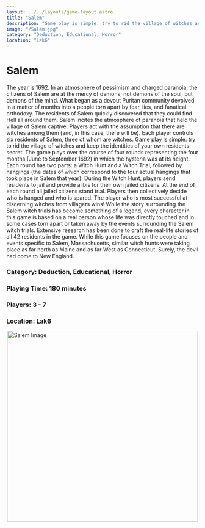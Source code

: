 ```yaml
---
layout: ../../layouts/game-layout.astro
title: "Salem"
description: "Game play is simple: try to rid the village of witches and keep the identities of your own residents secret."
image: "/Salem.jpg"
category: "Deduction, Educational, Horror"
location: "Lak6"
---
```

# Salem

The year is 1692. In an atmosphere of pessimism and charged paranoia, the citizens of Salem are at the mercy of demons; not demons of the soul, but demons of the mind. What began as a devout Puritan community devolved in a matter of months into a people torn apart by fear, lies, and fanatical orthodoxy. The residents of Salem quickly discovered that they could find Hell all around them.  Salem incites the atmosphere of paranoia that held the village of Salem captive. Players act with the assumption that there are witches among them (and, in this case, there will be). Each player controls six residents of Salem, three of whom are witches. Game play is simple: try to rid the village of witches and keep the identities of your own residents secret.  The game plays over the course of four rounds representing the four months (June to September 1692) in which the hysteria was at its height. Each round has two parts: a Witch Hunt and a Witch Trial, followed by hangings (the dates of which correspond to the four actual hangings that took place in Salem that year). During the Witch Hunt, players send residents to jail and provide alibis for their own jailed citizens. At the end of each round all jailed citizens stand trial. Players then collectively decide who is hanged and who is spared. The player who is most successful at discerning witches from villagers wins!  While the story surrounding the Salem witch trials has become something of a legend, every character in this game is based on a real person whose life was directly touched and in some cases torn apart or taken away by the events surrounding the Salem witch trials. Extensive research has been done to craft the real-life stories of all 42 residents in the game.  While this game focuses on the people and events specific to Salem, Massachusetts, similar witch hunts were taking place as far north as Maine and as far West as Connecticut. Surely, the devil had come to New England.  

### Category: Deduction, Educational, Horror

### Playing Time: 180 minutes

### Players: 3 - 7

### Location: Lak6

<img src="/Salem.jpg" alt="Salem Image" width="500" style="display: block; margin: 0 auto">

